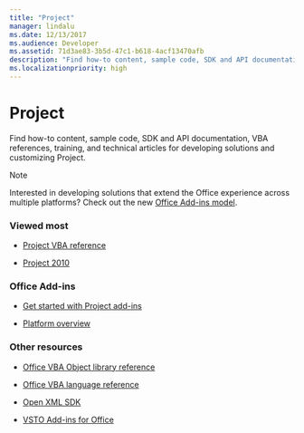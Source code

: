 ```yaml
---
title: "Project"
manager: lindalu
ms.date: 12/13/2017
ms.audience: Developer
ms.assetid: 71d3ae83-3b5d-47c1-b618-4acf13470afb
description: "Find how-to content, sample code, SDK and API documentation, VBA references, training, and technical articles for developing solutions and customizing Project."
ms.localizationpriority: high
---
```


# Project 

Find how-to content, sample code, SDK and API documentation, VBA references, training, and technical articles for developing solutions and customizing Project.
  
> [!NOTE]
> Interested in developing solutions that extend the Office experience across multiple platforms? Check out the new [Office Add-ins model](/office/dev/add-ins/overview/office-add-ins). 
  
### Viewed most
  
- [Project VBA reference](/office/vba/api/overview/project)
  
- [Project 2010](/previous-versions/office/project-server-2010/cc303399(v=office.14))
  
### Office Add-ins
  
- [Get started with Project add-ins](/office/dev/add-ins/quickstarts/project-quickstart)
  
- [Platform overview](/office/dev/add-ins/overview/office-add-ins)
  
### Other resources
  
- [Office VBA Object library reference](/office/vba/api/overview/library-reference)
  
- [Office VBA language reference](/office/vba/api/overview/language-reference)
  
- [Open XML SDK](/office/open-xml/open-xml-sdk)
  
- [VSTO Add-ins for Office](/visualstudio/vsto/create-vsto-add-ins-for-office-by-using-visual-studio?view=vs-2017&preserve-view=true)
  


